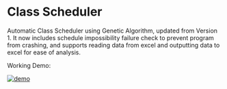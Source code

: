 # Class Scheduler
Automatic Class Scheduler using Genetic Algorithm, updated from Version 1. It now includes schedule impossibility failure check to prevent program from crashing, and supports reading data from excel and outputting data to excel for ease of analysis.

Working Demo:

[![demo](http://img.youtube.com/vi/ybVyOTVuQjw/0.jpg)](http://www.youtube.com/watch?v=ybVyOTVuQjw "Class Scheduler Demo")
